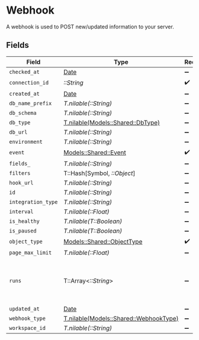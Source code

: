# Webhook

A webhook is used to POST new/updated information to your server.


## Fields

| Field                                                                        | Type                                                                         | Required                                                                     | Description                                                                  |
| ---------------------------------------------------------------------------- | ---------------------------------------------------------------------------- | ---------------------------------------------------------------------------- | ---------------------------------------------------------------------------- |
| `checked_at`                                                                 | [Date](https://ruby-doc.org/stdlib-2.6.1/libdoc/date/rdoc/Date.html)         | :heavy_minus_sign:                                                           | N/A                                                                          |
| `connection_id`                                                              | *::String*                                                                   | :heavy_check_mark:                                                           | N/A                                                                          |
| `created_at`                                                                 | [Date](https://ruby-doc.org/stdlib-2.6.1/libdoc/date/rdoc/Date.html)         | :heavy_minus_sign:                                                           | N/A                                                                          |
| `db_name_prefix`                                                             | *T.nilable(::String)*                                                        | :heavy_minus_sign:                                                           | N/A                                                                          |
| `db_schema`                                                                  | *T.nilable(::String)*                                                        | :heavy_minus_sign:                                                           | N/A                                                                          |
| `db_type`                                                                    | [T.nilable(Models::Shared::DbType)](../../models/shared/dbtype.md)           | :heavy_minus_sign:                                                           | N/A                                                                          |
| `db_url`                                                                     | *T.nilable(::String)*                                                        | :heavy_minus_sign:                                                           | N/A                                                                          |
| `environment`                                                                | *T.nilable(::String)*                                                        | :heavy_minus_sign:                                                           | N/A                                                                          |
| `event`                                                                      | [Models::Shared::Event](../../models/shared/event.md)                        | :heavy_check_mark:                                                           | N/A                                                                          |
| `fields_`                                                                    | *T.nilable(::String)*                                                        | :heavy_minus_sign:                                                           | N/A                                                                          |
| `filters`                                                                    | T::Hash[Symbol, *::Object*]                                                  | :heavy_minus_sign:                                                           | N/A                                                                          |
| `hook_url`                                                                   | *T.nilable(::String)*                                                        | :heavy_minus_sign:                                                           | N/A                                                                          |
| `id`                                                                         | *T.nilable(::String)*                                                        | :heavy_minus_sign:                                                           | N/A                                                                          |
| `integration_type`                                                           | *T.nilable(::String)*                                                        | :heavy_minus_sign:                                                           | N/A                                                                          |
| `interval`                                                                   | *T.nilable(::Float)*                                                         | :heavy_minus_sign:                                                           | N/A                                                                          |
| `is_healthy`                                                                 | *T.nilable(T::Boolean)*                                                      | :heavy_minus_sign:                                                           | N/A                                                                          |
| `is_paused`                                                                  | *T.nilable(T::Boolean)*                                                      | :heavy_minus_sign:                                                           | N/A                                                                          |
| `object_type`                                                                | [Models::Shared::ObjectType](../../models/shared/objecttype.md)              | :heavy_check_mark:                                                           | N/A                                                                          |
| `page_max_limit`                                                             | *T.nilable(::Float)*                                                         | :heavy_minus_sign:                                                           | N/A                                                                          |
| `runs`                                                                       | T::Array<*::String*>                                                         | :heavy_minus_sign:                                                           | An array of the most revent virtual webhook runs                             |
| `updated_at`                                                                 | [Date](https://ruby-doc.org/stdlib-2.6.1/libdoc/date/rdoc/Date.html)         | :heavy_minus_sign:                                                           | N/A                                                                          |
| `webhook_type`                                                               | [T.nilable(Models::Shared::WebhookType)](../../models/shared/webhooktype.md) | :heavy_minus_sign:                                                           | N/A                                                                          |
| `workspace_id`                                                               | *T.nilable(::String)*                                                        | :heavy_minus_sign:                                                           | N/A                                                                          |